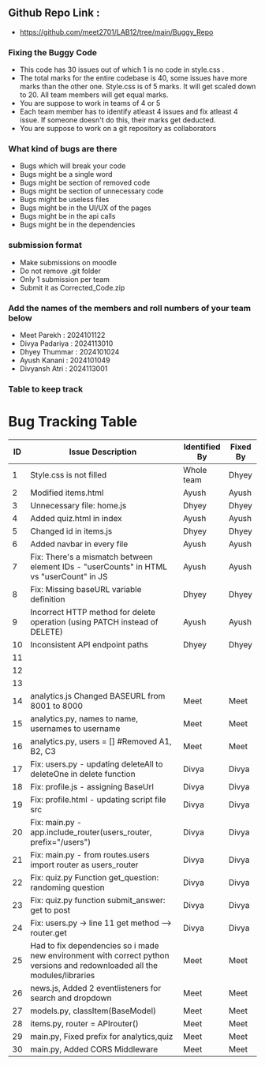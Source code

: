 ## Github Repo Link :
- https://github.com/meet2701/LAB12/tree/main/Buggy_Repo

### Fixing the Buggy Code

- This code has 30 issues out of which 1 is no code in style.css . 
- The total marks for the entire codebase is 40, some issues have more marks than the other one. Style.css is of 5 marks. It will get scaled down to 20. All team members will get equal marks.
- You are suppose to work in teams of 4 or 5
- Each team member has to identify atleast 4 issues and fix atleast 4 issue. If someone doesn't do this, their marks get deducted.
- You are suppose to work on a git repository as collaborators

### What kind of bugs are there

- Bugs which will break your code
- Bugs might be a single word
- Bugs might be section of removed code
- Bugs might be section of unnecessary code
- Bugs might be useless files
- Bugs might be in the UI/UX of the pages
- Bugs might be in the api calls
- Bugs might be in the dependencies  

### submission format

- Make submissions on moodle
- Do not remove .git folder 
- Only 1 submission per team
- Submit it as Corrected_Code.zip

### Add the names of the members and roll numbers of your team below

- Meet Parekh : 2024101122
- Divya Padariya : 2024113010
- Dhyey Thummar : 2024101024
- Ayush Kanani : 2024101049
- Divyansh Atri : 2024113001

### Table to keep track

# Bug Tracking Table

| ID | Issue Description | Identified By | Fixed By |
|----|------------------|--------------|----------|
| 1 | Style.css is not filled | Whole team | Dhyey |
| 2 | Modified items.html | Ayush | Ayush |
| 3 | Unnecessary file: home.js | Dhyey | Dhyey |
| 4 | Added quiz.html in index | Ayush | Ayush |
| 5 | Changed id in items.js | Dhyey | Dhyey |
| 6 | Added navbar in every file | Ayush | Ayush |
| 7 | Fix: There's a mismatch between element IDs - "userCounts" in HTML vs "userCount" in JS | Ayush | Ayush |
| 8 | Fix: Missing baseURL variable definition | Dhyey | Dhyey |
| 9 | Incorrect HTTP method for delete operation (using PATCH instead of DELETE) | Ayush | Ayush |
| 10 | Inconsistent API endpoint paths | Dhyey | Dhyey |
| 11 | | | |
| 12 | | | |
| 13 | | | |
| 14 | analytics.js Changed BASEURL from 8001 to 8000| Meet | Meet |
| 15 | analytics.py, names to name, usernames to username| Meet | Meet |
| 16 | analytics.py, users = [] #Removed A1, B2, C3 | Meet | Meet |
| 17 | Fix: users.py - updating deleteAll to deleteOne in delete function| Divya | Divya |
| 18 | Fix: profile.js - assigning BaseUrl | Divya | Divya |
| 19 | Fix: profile.html - updating script file src | Divya | Divya |
| 20 | Fix: main.py - app.include_router(users_router, prefix="/users") | Divya | Divya |
| 21 | Fix: main.py - from routes.users import router as users_router | Divya | Divya |
| 22 | Fix: quiz.py Function get_question: randoming question | Divya | Divya |
| 23 | Fix: quiz.py function submit_answer: get to post | Divya | Divya |
| 24 | Fix: users.py -> line 11 get method --> router.get | Divya | Divya |
| 25 | Had to fix dependencies so i made new environment with correct python versions and redownloaded all the modules/libraries| Meet |Meet |
| 26 | news.js, Added 2 eventlisteners for search and dropdown | Meet | Meet |
| 27 | models.py, classItem(BaseModel) | Meet | Meet |
| 28 | items.py, router = APIrouter() | Meet | Meet |
| 29 | main.py, Fixed prefix for analytics,quiz | Meet | Meet |
| 30 | main.py, Added CORS Middleware | Meet | Meet |
